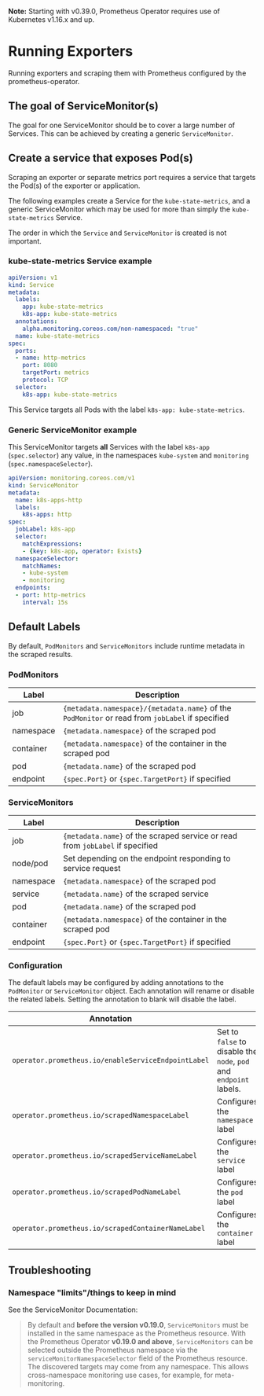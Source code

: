 <br>
<div class="alert alert-info" role="alert">
    <i class="fa fa-exclamation-triangle"></i><b> Note:</b> Starting with v0.39.0, Prometheus Operator requires use of Kubernetes v1.16.x and up.
</div>

# Running Exporters

Running exporters and scraping them with Prometheus configured by the prometheus-operator.

## The goal of ServiceMonitor(s)

The goal for one ServiceMonitor should be to cover a large number of Services. This can be achieved by creating a generic `ServiceMonitor`.

## Create a service that exposes Pod(s)

Scraping an exporter or separate metrics port requires a service that targets the Pod(s) of the exporter or application.

The following examples create a Service for the `kube-state-metrics`, and a generic ServiceMonitor which may be used for more than simply the `kube-state-metrics` Service.

The order in which the `Service` and `ServiceMonitor` is created is not important.

### kube-state-metrics Service example

```yaml
apiVersion: v1
kind: Service
metadata:
  labels:
    app: kube-state-metrics
    k8s-app: kube-state-metrics
  annotations:
    alpha.monitoring.coreos.com/non-namespaced: "true"
  name: kube-state-metrics
spec:
  ports:
  - name: http-metrics
    port: 8080
    targetPort: metrics
    protocol: TCP
  selector:
    k8s-app: kube-state-metrics
```

This Service targets all Pods with the label `k8s-app: kube-state-metrics`.

### Generic ServiceMonitor example

This ServiceMonitor targets **all** Services with the label `k8s-app` (`spec.selector`) any value, in the namespaces `kube-system` and `monitoring` (`spec.namespaceSelector`).

```yaml
apiVersion: monitoring.coreos.com/v1
kind: ServiceMonitor
metadata:
  name: k8s-apps-http
  labels:
    k8s-apps: http
spec:
  jobLabel: k8s-app
  selector:
    matchExpressions:
    - {key: k8s-app, operator: Exists}
  namespaceSelector:
    matchNames:
    - kube-system
    - monitoring
  endpoints:
  - port: http-metrics
    interval: 15s
```

## Default Labels

By default, `PodMonitors` and `ServiceMonitors` include runtime metadata in the scraped results.

### PodMonitors

| Label | Description |
| ----- | ----------- |
| job | `{metadata.namespace}/{metadata.name}`  of the `PodMonitor` or read from `jobLabel` if specified |
| namespace | `{metadata.namespace}` of the scraped pod |
| container | `{metadata.namespace}` of the container in the scraped pod |
| pod | `{metadata.name}` of the scraped pod |
| endpoint | `{spec.Port}` or `{spec.TargetPort}` if specified |

### ServiceMonitors

| Label | Description |
| ----- | ----------- |
| job | `{metadata.name}` of the scraped service or read from `jobLabel` if specified |
| node/pod | Set depending on the endpoint responding to service request |
| namespace | `{metadata.namespace}` of the scraped pod |
| service | `{metadata.name}` of the scraped service |
| pod | `{metadata.name}` of the scraped pod |
| container | `{metadata.namespace}` of the container in the scraped pod |
| endpoint | `{spec.Port}` or `{spec.TargetPort}` if specified |

### Configuration

The default labels may be configured by adding annotations to the `PodMonitor` or `ServiceMonitor` object. Each annotation will rename or disable the related labels. Setting the annotation to blank will disable the label.

| Annotation | |
| ---------- | ----------- |
| `operator.prometheus.io/enableServiceEndpointLabel` | Set to `false` to disable the `node`, `pod` and `endpoint` labels. |
| `operator.prometheus.io/scrapedNamespaceLabel` | Configures the `namespace` label |
| `operator.prometheus.io/scrapedServiceNameLabel` | Configures the `service` label |
| `operator.prometheus.io/scrapedPodNameLabel` | Configures the `pod` label |
| `operator.prometheus.io/scrapedContainerNameLabel` | Configures the `container` label |

## Troubleshooting

### Namespace "limits"/things to keep in mind

See the ServiceMonitor Documentation:

> By default and **before the version v0.19.0**, `ServiceMonitors` must be installed in the same namespace as the Prometheus resource. With the Prometheus Operator **v0.19.0 and above**, `ServiceMonitors` can be selected outside the Prometheus namespace via the `serviceMonitorNamespaceSelector` field of the Prometheus resource. The discovered targets may come from any namespace. This allows cross-namespace monitoring use cases, for example, for meta-monitoring.
